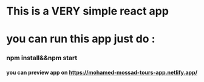 # This is a VERY simple react app

# you can run this app just do :
### npm install&&npm start
#### you can preview app on https://mohamed-mossad-tours-app.netlify.app/
